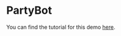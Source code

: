 # PartyBot
You can find the tutorial for this demo [here].

[here]: https://sdk.sphero.com/docs/samples_content/arduino/arduino_party_bot_sample/

